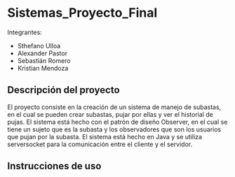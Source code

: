 # Sistemas_Proyecto_Final
Integrantes:
- Sthefano Ulloa
- Alexander Pastor
- Sebastián Romero
- Kristian Mendoza

## Descripción del proyecto
El proyecto consiste en la creación de un sistema de manejo de subastas, en el cual se pueden crear subastas, pujar por ellas y ver el historial de pujas. El sistema está hecho con el patrón de diseño Observer, en el cual se tiene un sujeto que es la subasta y los observadores que son los usuarios que pujan por la subasta. El sistema está hecho en Java y se utiliza serversocket para la comunicación entre el cliente y el servidor.

## Instrucciones de uso
